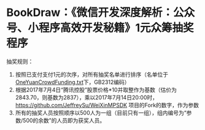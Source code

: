 # BookDraw：《微信开发深度解析：公众号、小程序高效开发秘籍》1元众筹抽奖程序

抽奖规则：
1. 按照已支付支付1元的次序，对所有抽奖名单进行排序（名单位于[OneYuanCrowdFunding.txt](https://github.com/JeffreySu/BookDraw/blob/master/BookDraw/BookDraw/OneYuanCrowdFunding.txt)下，GB2312编码）
2. 根据2017年7月4日“腾讯控股”股票价格*10并取整作为基数（估价为2843.70，则基数为2837），乘以2017年7月14日20:00时，https://github.com/JeffreySu/WeiXinMPSDK 项目的Fork的数字，作为参数
3. 所有的抽奖人员按照顺序以500人为一组（目前只有一组），组内编号为“参数/500的余数”的人员即为获奖人员。
